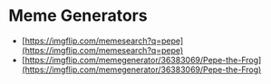 # Meme Generators

* [https://imgflip.com/memesearch?q=pepe](https://imgflip.com/memesearch?q=pepe)
* [https://imgflip.com/memegenerator/36383069/Pepe-the-Frog](https://imgflip.com/memegenerator/36383069/Pepe-the-Frog)
